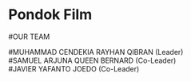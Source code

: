 # Pondok Film

#OUR TEAM

#MUHAMMAD CENDEKIA RAYHAN QIBRAN (Leader)<br>
#SAMUEL ARJUNA QUEEN BERNARD (Co-Leader)<br>
#JAVIER YAFANTO JOEDO (Co-Leader)<br>

